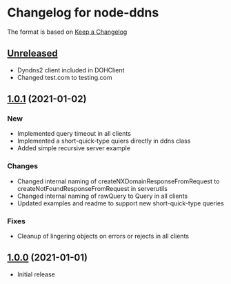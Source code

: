 # Changelog for node-ddns

The format is based on [Keep a Changelog][keep-a-changelog]
<!-- and this project adheres to [Semantic Versioning][semantic-versioning]. -->

## [Unreleased]
- Dyndns2 client included in DOHClient
- Changed test.com to testing.com

## [1.0.1] (2021-01-02)
### New
- Implemented query timeout in all clients
- Implemented a short-quick-type quiers directly in ddns class
- Added simple recursive server example

### Changes
- Changed internal naming of createNXDomainResponseFromRequest to createNotFoundResponseFromRequest in serverutils
- Changed internal naming of rawQuery to Query in all clients
- Updated examples and readme to support new short-quick-type queries

### Fixes
- Cleanup of lingering objects on errors or rejects in all clients

## [1.0.0] (2021-01-01)
- Initial release

[keep-a-changelog]: http://keepachangelog.com/en/1.0.0/
[Unreleased]: https://github.com/DSorlov/node-ddns/compare/master...dev
[1.0.1]: https://github.com/DSorlov/node-ddns/releases/tag/v1.0.1
[1.0.0]: https://github.com/DSorlov/node-ddns/releases/tag/v1.0.0